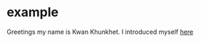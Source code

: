 # example

Greetings my name is Kwan Khunkhet. I introduced myself [here](https://github.com/cognoma/cognoma/issues/2#issuecomment-230762627)

